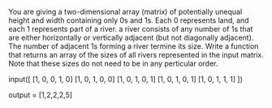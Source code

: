 You are giving a two-dimensional array (matrix) of potentially unequal height and width containing only 0s and 1s. Each 0 represents land, and each 1 represents part of a river. a river consists of any number of 1s that are either horizontally or vertically adjacent (but not diagonally adjacent). The number of adjacent 1s forming a river termine its size. Write a function that returns an array of the sizes of all rivers represented in the input matrix. Note that these sizes do not need to be in any perticular order. 

input([
    [1, 0, 0, 1, 0]
    [1, 0, 1, 0, 0]
    [1, 0, 1, 0, 1]
    [1, 0, 1, 0, 1]
    [1, 0, 1, 1, 1]
])

output = [1,2,2,2,5]